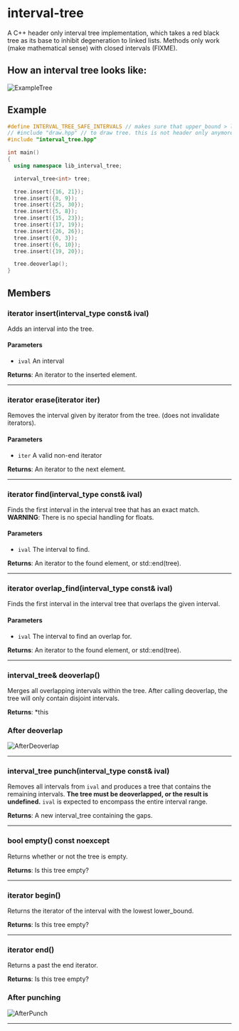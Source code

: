 # interval-tree

A C++ header only interval tree implementation, which takes a red black tree as its base to inhibit degeneration to linked lists.
Methods only work (make mathematical sense) with closed intervals (FIXME).

## How an interval tree looks like:
![ExampleTree](https://cloud.githubusercontent.com/assets/6238896/24608762/36422d7c-1878-11e7-9c5c-a45bdcd6e187.png)

## Example
```C++
#define INTERVAL_TREE_SAFE_INTERVALS // makes sure that upper_bound > lower_bound (by swapping if neccessary), but is slower. Will become an assert if left out.
// #include "draw.hpp" // to draw tree. this is not header only anymore.
#include "interval_tree.hpp"

int main()
{
  using namespace lib_interval_tree;

  interval_tree<int> tree;

  tree.insert({16, 21});
  tree.insert({8, 9});
  tree.insert({25, 30});
  tree.insert({5, 8});
  tree.insert({15, 23});
  tree.insert({17, 19});
  tree.insert({26, 26});
  tree.insert({0, 3});
  tree.insert({6, 10});
  tree.insert({19, 20});

  tree.deoverlap();
}
```

## Members
### iterator insert(interval_type const& ival)
Adds an interval into the tree. 
#### Parameters
* `ival` An interval

**Returns**: An iterator to the inserted element.

---
### iterator erase(iterator iter)
Removes the interval given by iterator from the tree.
(does not invalidate iterators).
#### Parameters
* `iter` A valid non-end iterator

**Returns**: An iterator to the next element.

---
### iterator find(interval_type const& ival)
Finds the first interval in the interval tree that has an exact match.
**WARNING**: There is no special handling for floats.
#### Parameters
* `ival` The interval to find.

**Returns**: An iterator to the found element, or std::end(tree).

---
### iterator overlap_find(interval_type const& ival)
Finds the first interval in the interval tree that overlaps the given interval.
#### Parameters
* `ival` The interval to find an overlap for.

**Returns**: An iterator to the found element, or std::end(tree).

---
### interval_tree& deoverlap()
Merges all overlapping intervals within the tree. After calling deoverlap, the tree will only contain disjoint intervals.

**Returns**: *this
### After deoverlap
![AfterDeoverlap](https://cloud.githubusercontent.com/assets/6238896/24608766/3f41d5e4-1878-11e7-809e-7e26837a0f61.png)

---
### interval_tree punch(interval_type const& ival)
Removes all intervals from `ival` and produces a tree that contains the remaining intervals.
**The tree must be deoverlapped, or the result is undefined.**
`ival` is expected to encompass the entire interval range.

**Returns**: A new interval_tree containing the gaps.

---
### bool empty() const noexcept
Returns whether or not the tree is empty.

**Returns**: Is this tree empty?

---
### iterator begin()
Returns the iterator of the interval with the lowest lower_bound.

**Returns**: Is this tree empty?

---
### iterator end()
Returns a past the end iterator.

**Returns**: Is this tree empty?
### After punching
![AfterPunch](https://cloud.githubusercontent.com/assets/6238896/24613645/2dbf72e8-1889-11e7-813f-6d16fe0ad327.png)

---
